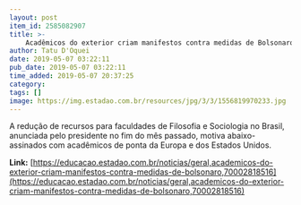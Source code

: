 ```yaml
---
layout: post
item_id: 2585082907
title: >-
    Acadêmicos do exterior criam manifestos contra medidas de Bolsonaro
author: Tatu D'Oquei
date: 2019-05-07 03:22:11
pub_date: 2019-05-07 03:22:11
time_added: 2019-05-07 20:37:25
category: 
tags: []
image: https://img.estadao.com.br/resources/jpg/3/3/1556819970233.jpg
---
```


A redução de recursos para faculdades de Filosofia e Sociologia no Brasil, anunciada pelo presidente no fim do mês passado, motiva abaixo-assinados com acadêmicos de ponta da Europa e dos Estados Unidos.

**Link:** [https://educacao.estadao.com.br/noticias/geral,academicos-do-exterior-criam-manifestos-contra-medidas-de-bolsonaro,70002818516](https://educacao.estadao.com.br/noticias/geral,academicos-do-exterior-criam-manifestos-contra-medidas-de-bolsonaro,70002818516)

